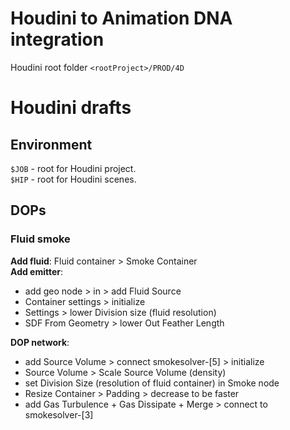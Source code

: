 # Houdini to Animation DNA integration
Houdini root folder `<rootProject>/PROD/4D`

# Houdini drafts
## Environment
`$JOB` - root for Houdini project.  
`$HIP` - root for Houdini scenes.

## DOPs
### Fluid smoke
**Add fluid**: Fluid container > Smoke Container  
**Add emitter**:
- add geo node > in > add Fluid Source
- Container settings > initialize
- Settings > lower Division size (fluid resolution) 
- SDF From Geometry > lower Out Feather Length  

**DOP network**:
- add Source Volume > connect smokesolver-[5] > initialize
- Source Volume > Scale Source Volume (density)
- set Division Size (resolution of fluid container) in Smoke node
- Resize Container > Padding > decrease to be faster
- add Gas Turbulence + Gas Dissipate + Merge > connect to smokesolver-[3]

